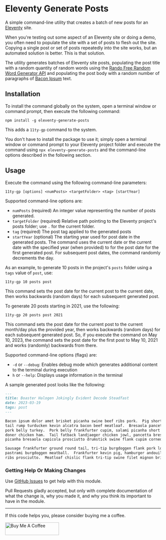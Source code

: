 # Eleventy Generate Posts

A simple command-line utility that creates a batch of new posts for an [Eleventy](https://www.11ty.dev/) site.

When you're testing out some aspect of an Eleventy site or doing a demo, you often need to populate the site with a set of posts to flesh out the site. Copying a single post or set of posts repeatedly into the site works, but an automated solution is better. This is that solution.

The utility generates batches of Eleventy site posts, populating the post title with a random quantity of random words using the [Rando Free Random Word Generator API](https://random-word-api.vercel.app/) and populating the post body with a random number of paragraphs of [Bacon Ipsum](https://baconipsum.com/) text.

## Installation

To install the command globally on the system, open a terminal window or command prompt, then execute the following command:

```shell
npm install -g eleventy-generate-posts
```

This adds a `11ty-gp` command to the system.

You don't have to install the package to use it; simply open a terminal window or command prompt to your Eleventy project folder and execute the command using `npx eleventy-generate-posts` and the command-line options described in the following section.
## Usage

Execute the command using the following command-line parameters:

```shell
11ty-gp [options] <numPosts> <targetFolder> <tag> [startYear]
```

Supported command-line options are:

* `numPosts` (required) An integer value representing the number of posts generated.
* `targetFolder` (required) Relative path pointing to the Eleventy project's posts folder; use `.` for the current folder.
* `tag` (required) The post tag applied to the generated posts
* `startYear` (optional) The starting year used for post date in the generated posts. The command uses the current date or the current date with the specified year (when provided) to for the post date for the first generated post. For subsequent post dates, the command randomly decrements the day.

As an example, to generate 10 posts in the project's `posts` folder using a `tags` value of `post`, use:

```shell
11ty-gp 10 posts post
```

This command sets the post date for the current post to the current date, then works backwards (random days) for each subsequent generated post.

To generate 20 posts starting in 2021, use the following:

```shell
11ty-gp 20 posts post 2021
```

This command sets the post date for the current post to the current month/day plus the provided year, then works backwards (random days) for each subsequent generated post. So, if you execute the command on May 10, 2023, the command sets the post date for the first post to May 10, 2021 and works (randomly) backwards from there.

Supported command-line options (flags) are:

* `-d` or `--debug`: Enables debug mode which generates additional content to the terminal during execution
* `h` or `--help`: Displays usage information in the terminal

A sample generated post looks like the following:

```markdown
---
title: Boaster Halogen Jokingly Evident Decode Steadfast
date: 2023-03-19
tags: post
---

Bacon ipsum dolor amet brisket picanha swine beef ribs pork.  Pig short ribs andouille ham ribeye hamburger
tail rump turducken kevin alcatra bacon beef meatloaf.  Bresaola pancetta pig, cupim frankfurter brisket 
pork belly turkey.  Pork belly frankfurter cupim, salami picanha short ribs beef ribs chuck fatback pastrami 
doner chicken ham.  Tail fatback landjaeger chicken jowl, pancetta bresaola picanha.  Pork belly ball tip 
picanha bresaola capicola prosciutto drumstick swine flank cupim corned beef.

Sausage frankfurter ground round tail, tri-tip burgdoggen flank pork loin.  Bresaola landjaeger shoulder 
pastrami burgdoggen meatball.  Frankfurter kevin pig, hamburger andouille tail meatloaf cupim meatball beef 
ribs prosciutto.  Meatloaf chislic flank tri-tip swine filet mignon brisket sirloin turkey porchetta.
```

### Getting Help Or Making Changes

Use [GitHub Issues](https://github.com/johnwargo/eleventy-generate-posts/issues) to get help with this module.

Pull Requests gladly accepted, but only with complete documentation of what the change is, why you made it, and why you think its important to have in the module.

***

If this code helps you, please consider buying me a coffee.

<a href="https://www.buymeacoffee.com/johnwargo" target="_blank"><img src="https://cdn.buymeacoffee.com/buttons/default-orange.png" alt="Buy Me A Coffee" height="41" width="174"></a>